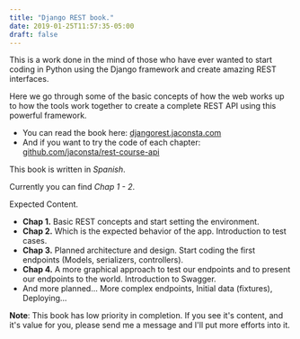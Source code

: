 ```yaml
---
title: "Django REST book."
date: 2019-01-25T11:57:35-05:00
draft: false
---
```


This is a work done in the mind of those who have
ever wanted to start coding in Python using the Django framework
and create amazing REST interfaces.

Here we go through some of the basic concepts of how the web works up to how the
tools work together to create a complete REST API using this powerful framework.

- You can read the book here: [djangorest.jaconsta.com](https://djangorest.jaconsta.com)
- And if you want to try the code of each chapter: [github.com/jaconsta/rest-course-api](https://github.com/jaconsta/rest-course-api)

This book is written in _Spanish_.

Currently you can find *Chap 1 - 2*.

Expected Content.

* **Chap 1.** Basic REST concepts and start setting the environment.
* **Chap 2.** Which is the expected behavior of the app. Introduction to test cases.
* **Chap 3.** Planned architecture and design. Start coding the first endpoints (Models, serializers, controllers).
* **Chap 4.** A more graphical approach to test our endpoints and to present our endpoints to the world. Introduction to Swagger.
* And more planned... More complex endpoints, Initial data (fixtures), Deploying...

**Note**: This book has low priority in completion. If you see it's content, and
it's value for you, please send me a message and I'll put more efforts into it.
